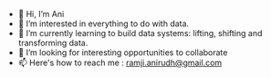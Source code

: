 - 👋 Hi, I’m Ani
- 👀 I’m interested in everything to do with data.
- 🌱 I’m currently learning to build data systems: lifting, shifting and transforming data.
- 💞️ I’m looking for interesting opportunities to collaborate  
- 📫 Here's how to reach me : ramji.anirudh@gmail.com

<!---
ac259/ac259 is a ✨ special ✨ repository because its `README.md` (this file) appears on your GitHub profile.
You can click the Preview link to take a look at your changes.
--->
